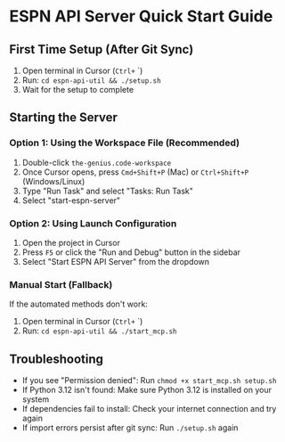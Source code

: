# ESPN API Server Quick Start Guide

## First Time Setup (After Git Sync)
1. Open terminal in Cursor (`Ctrl+` `)
2. Run: `cd espn-api-util && ./setup.sh`
3. Wait for the setup to complete

## Starting the Server

### Option 1: Using the Workspace File (Recommended)
1. Double-click `the-genius.code-workspace`
2. Once Cursor opens, press `Cmd+Shift+P` (Mac) or `Ctrl+Shift+P` (Windows/Linux)
3. Type "Run Task" and select "Tasks: Run Task"
4. Select "start-espn-server"

### Option 2: Using Launch Configuration
1. Open the project in Cursor
2. Press `F5` or click the "Run and Debug" button in the sidebar
3. Select "Start ESPN API Server" from the dropdown

### Manual Start (Fallback)
If the automated methods don't work:
1. Open terminal in Cursor (`Ctrl+` `)
2. Run: `cd espn-api-util && ./start_mcp.sh`

## Troubleshooting
- If you see "Permission denied": Run `chmod +x start_mcp.sh setup.sh`
- If Python 3.12 isn't found: Make sure Python 3.12 is installed on your system
- If dependencies fail to install: Check your internet connection and try again
- If import errors persist after git sync: Run `./setup.sh` again 